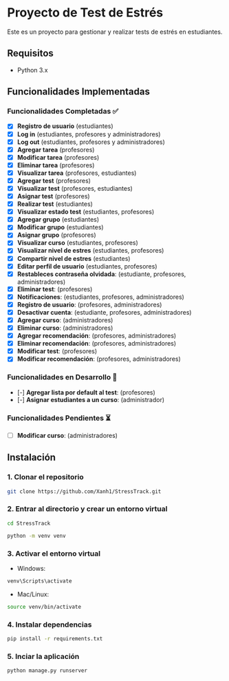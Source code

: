 # Proyecto de Test de Estrés

Este es un proyecto para gestionar y realizar tests de estrés en estudiantes.

## Requisitos

- Python 3.x

## Funcionalidades Implementadas

### Funcionalidades Completadas ✅

- [x] **Registro de usuario** (estudiantes)
- [x] **Log in** (estudiantes, profesores y administradores)
- [x] **Log out** (estudiantes, profesores y administradores)
- [x] **Agregar tarea** (profesores)
- [x] **Modificar tarea** (profesores)
- [x] **Eliminar tarea** (profesores)
- [x] **Visualizar tarea** (profesores, estudiantes)
- [x] **Agregar test** (profesores)
- [x] **Visualizar test** (profesores, estudiantes)
- [x] **Asignar test** (profesores)
- [x] **Realizar test** (estudiantes)
- [x] **Visualizar estado test** (estudiantes, profesores)
- [x] **Agregar grupo** (estudiantes)
- [x] **Modificar grupo** (estudiantes)
- [x] **Asignar grupo** (profesores)
- [x] **Visualizar curso** (estudiantes, profesores)
- [x] **Visualizar nivel de estres** (estudiantes, profesores)
- [x] **Compartir nivel de estres** (estudiantes)
- [x] **Editar perfil de usuario** (estudiantes, profesores)
- [x] **Restableces contraseña olvidada**: (estudiante, profesores, administradores)
- [x] **Eliminar test**: (profesores)
- [x] **Notificaciones**: (estudiantes, profesores, administradores)
- [x] **Registro de usuario**: (profesores, administradores)
- [x] **Desactivar cuenta**: (estudiante, profesores, administradores)
- [x] **Agregar curso**: (administradores)
- [x] **Eliminar curso**: (administradores)
- [x] **Agregar recomendación**: (profesores, administradores)
- [x] **Eliminar recomendación**: (profesores, administradores)
- [x] **Modificar test**: (profesores)
- [x] **Modificar recomendación**: (profesores, administradores)

### Funcionalidades en Desarrollo 🚀
- [-] **Agregar lista por default al test**: (profesores)
- [-] **Asignar estudiantes a un curso**: (administrador)

### Funcionalidades Pendientes ⏳
- [ ] **Modificar curso**: (administradores)

## Instalación

### 1. Clonar el repositorio
```bash
git clone https://github.com/Xanh1/StressTrack.git
```

### 2. Entrar al directorio y crear un entorno virtual
```bash
cd StressTrack
```
```bash
python -m venv venv
```

### 3. Activar el entorno virtual
* Windows:
```bash
venv\Scripts\activate
```

* Mac/Linux:
```bash
source venv/bin/activate
```

### 4. Instalar dependencias
```bash
pip install -r requirements.txt
```

### 5. Inciar la aplicación
```bash
python manage.py runserver
```

